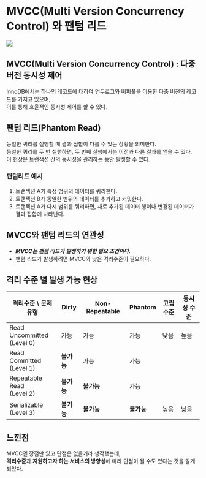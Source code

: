 # MVCC(Multi Version Concurrency Control) 와 팬텀 리드

![](4_mvcc-phantom-read.png)

## MVCC(Multi Version Concurrency Control) : 다중 버전 동시성 제어

InnoDB에서는 하나의 레코드에 대하여 언두로그와 버퍼풀을 이용한 다중 버전의 레코드를 가지고 있으며,  
이를 통해 효율적인 동시성 제어를 할 수 있다.

## 팬텀 리드(Phantom Read)

동일한 쿼리를 실행할 때 결과 집합이 다를 수 있는 상황을 의미한다.  
동일한 쿼리를 두 번 실행하면, 두 번째 실행에서는 이전과 다른 결과를 얻을 수 있다.  
이 현상은 트랜잭션 간의 동시성을 관리하는 동안 발생할 수 있다.

### 팬텀리드 예시

1. 트랜잭션 A가 특정 범위의 데이터를 쿼리한다.
2. 트랜잭션 B가 동일한 범위의 데이터를 추가하고 커밋한다.
3. 트랜잭션 A가 다시 범위를 쿼리하면, 새로 추가된 데이터 행이나 변경된 데이터가 결과 집합에 나타난다.

## MVCC와 팬텀 리드의 연관성

- **_MVCC는 팬텀 리드가 발생하기 위한 필요 조건이다._**
- 팬텀 리드가 발생하려면 MVCC와 낮은 격리수준이 필요하다.

## 격리 수준 별 발생 가능 현상

| 격리수준 \ 문제 유형           | Dirty      | Non-Repeatable | Phantom    | 고립수준 | 동시성 수준 |
| ------------------------------ | ---------- | -------------- | ---------- | -------- | ----------- |
| Read Uncommitted<br> (Level 0) | 가능       | 가능           | 가능       | 낮음     | 높음        |
| Read Committed<br> (Level 1)   | **불가능** | 가능           | 가능       |          |             |
| Repeatable Read<br> (Level 2)  | **불가능** | **불가능**     | 가능       |          |             |
| Serializable<br> (Level 3)     | **불가능** | **불가능**     | **불가능** | 높음     | 낮음        |

## 느낀점
MVCC엔 장점만 있고 단점은 없을거라 생각했는데,  
**격리수준**과 **지원하고자 하는 서비스의 방향성**에 따라 단점이 될 수도 있다는 것을 알게되었다.
